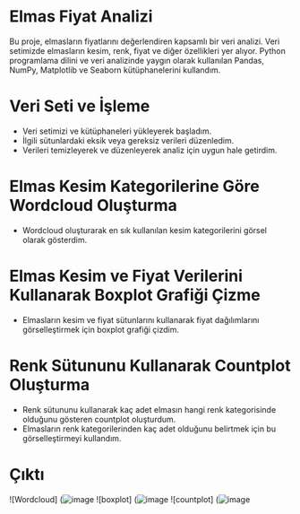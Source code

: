 # Elmas Fiyat Analizi
Bu proje, elmasların fiyatlarını değerlendiren kapsamlı bir veri analizi. Veri setimizde elmasların kesim, renk, fiyat ve diğer özellikleri yer alıyor. Python programlama dilini ve veri analizinde yaygın olarak kullanılan Pandas, NumPy, Matplotlib ve Seaborn kütüphanelerini kullandım.

# Veri Seti ve İşleme
- Veri setimizi ve kütüphaneleri yükleyerek başladım.
- İlgili sütunlardaki eksik veya gereksiz verileri düzenledim.
- Verileri temizleyerek ve düzenleyerek analiz için uygun hale getirdim.
  
# Elmas Kesim Kategorilerine Göre Wordcloud Oluşturma
- Wordcloud oluşturarak en sık kullanılan kesim kategorilerini görsel olarak gösterdim.

# Elmas Kesim ve Fiyat Verilerini Kullanarak Boxplot Grafiği Çizme
- Elmasların kesim ve fiyat sütunlarını kullanarak fiyat dağılımlarını görselleştirmek için boxplot grafiği çizdim.

# Renk Sütununu Kullanarak Countplot Oluşturma
- Renk sütununu kullanarak kaç adet elmasın hangi renk kategorisinde olduğunu gösteren countplot oluşturdum.
- Elmasların renk kategorilerinden kaç adet olduğunu belirtmek için bu görselleştirmeyi kullandım.
# Çıktı 
![Wordcloud] (![image](https://github.com/zeynepackgz/diamonds_price_analysis/assets/108180721/f6ac4435-1fd4-49ba-b856-c65c32772713)
![boxplot] (![image](https://github.com/zeynepackgz/diamonds_price_analysis/assets/108180721/9bc0e43d-ae99-4c40-96a1-8626a4539bb7)
![countplot] (![image](https://github.com/zeynepackgz/diamonds_price_analysis/assets/108180721/1e9cda38-8502-4b8d-8cc5-aef48d7bbda8)

